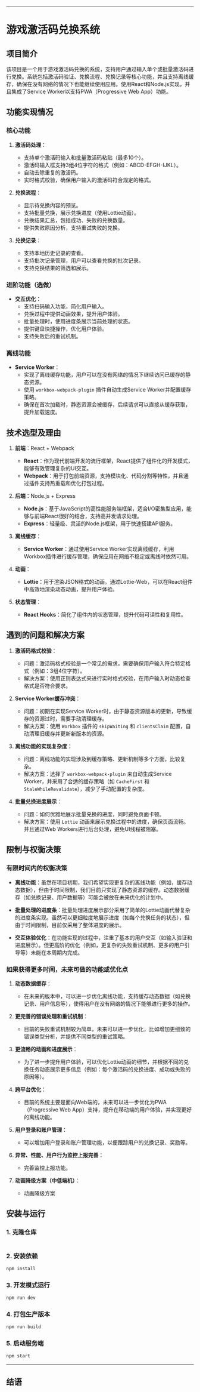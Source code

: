 
---

# 游戏激活码兑换系统

## 项目简介

该项目是一个用于游戏激活码兑换的系统，支持用户通过输入单个或批量激活码进行兑换。系统包括激活码验证、兑换流程、兑换记录等核心功能，并且支持离线缓存，确保在没有网络的情况下也能继续使用应用。使用React和Node.js实现，并且集成了Service Worker以支持PWA（Progressive Web App）功能。

## 功能实现情况

### 核心功能

1. **激活码处理**：
   - 支持单个激活码输入和批量激活码粘贴（最多10个）。
   - 激活码输入框支持3组4位字符的格式（例如：ABCD-EFGH-IJKL）。
   - 自动去除重复的激活码。
   - 实时格式校验，确保用户输入的激活码符合规定的格式。

2. **兑换流程**：
   - 显示待兑换内容的预览。
   - 支持批量兑换，展示兑换进度（使用Lottie动画）。
   - 兑换结果汇总，包括成功、失败的兑换数量。
   - 提供失败原因分析，支持重试失败的兑换。

3. **兑换记录**：
   - 支持本地历史记录的查看。
   - 支持批次记录管理，用户可以查看兑换的批次记录。
   - 支持兑换结果的筛选和展示。

### 进阶功能（选做）

- **交互优化**：
   - 支持扫码输入功能，简化用户输入。
   - 兑换过程中提供动画效果，提升用户体验。
   - 批量处理时，使用进度条展示当前处理的状态。
   - 提供键盘快捷操作，优化用户体验。
   - 支持失败后的重试机制。

### 离线功能

- **Service Worker**：
   - 实现了离线缓存功能，用户可以在没有网络的情况下继续访问已缓存的静态资源。
   - 使用 `workbox-webpack-plugin` 插件自动生成Service Worker并配置缓存策略。
   - 确保在首次加载时，静态资源会被缓存，后续请求可以直接从缓存获取，提升加载速度。

## 技术选型及理由

1. **前端**：React + Webpack
   - **React**：作为现代前端开发的流行框架，React提供了组件化的开发模式，能够有效管理复杂的UI交互。
   - **Webpack**：用于打包前端资源，支持模块化、代码分割等特性，并且通过插件支持热重载和优化打包过程。

2. **后端**：Node.js + Express
   - **Node.js**：基于JavaScript的高性能服务端框架，适合I/O密集型应用，能够与前端React很好的结合，支持高并发请求处理。
   - **Express**：轻量级、灵活的Node.js框架，用于快速搭建API服务。

3. **离线缓存**：
   - **Service Worker**：通过使用Service Worker实现离线缓存，利用Workbox插件进行缓存管理，确保应用在网络不稳定或离线时依然可用。

4. **动画**：
   - **Lottie**：用于渲染JSON格式的动画。通过Lottie-Web，可以在React组件中高效地渲染动态动画，提升用户体验。

5. **状态管理**：
   - **React Hooks**：简化了组件内的状态管理，提升代码可读性和复用性。

## 遇到的问题和解决方案

1. **激活码格式校验**：
   - 问题：激活码格式校验是一个常见的需求，需要确保用户输入符合特定格式（例如：3组4位字符）。
   - 解决方案：使用正则表达式来进行实时格式校验，在用户输入时动态检查格式是否符合要求。

2. **Service Worker缓存冲突**：
   - 问题：初期在实现Service Worker时，由于静态资源版本的更新，导致缓存的资源过时，需要手动清理缓存。
   - 解决方案：使用 `Workbox` 插件的 `skipWaiting` 和 `clientsClaim` 配置，自动清理旧缓存并更新新版本的资源。

3. **离线功能的实现复杂度**：
   - 问题：离线功能的实现涉及到缓存策略、更新机制等多个方面，比较复杂。
   - 解决方案：选择了 `workbox-webpack-plugin` 来自动生成Service Worker，并采用了合适的缓存策略（如 `CacheFirst` 和 `StaleWhileRevalidate`），减少了手动配置的复杂度。

4. **批量兑换进度展示**：
   - 问题：如何优雅地展示批量兑换的进度，同时避免页面卡顿。
   - 解决方案：使用 `Lottie` 动画来展示兑换过程中的进度，确保页面流畅。并且通过Web Workers进行后台处理，避免UI线程被阻塞。

## 限制与权衡决策

### 有限时间内的权衡决策

- **离线功能**：虽然在项目初期，我们希望实现更复杂的离线功能（例如，缓存动态数据），但由于时间限制，我们目前只实现了静态资源的缓存。动态数据缓存（如兑换记录、用户数据等）可能会被放在未来优化的计划中。
  
- **批量处理的进度条**：批量处理进度展示部分采用了简单的Lottie动画代替复杂的进度条实现。虽然可以更细粒度地展示进度（如每个兑换任务的状态），但由于时间限制，目前仅采用了整体进度的展示。

- **交互体验优化**：在功能实现的过程中，注重了基本的用户交互（如输入验证和进度展示）。但更高阶的优化（例如，更复杂的失败重试机制、更多的用户引导等）未能在本周期内完成。

### 如果获得更多时间，未来可做的功能或优化点

1. **动态数据缓存**：
   - 在未来的版本中，可以进一步优化离线功能，支持缓存动态数据（如兑换记录、用户信息等），使得用户在没有网络的情况下能够进行更多的操作。

2. **更完善的错误处理和重试机制**：
   - 目前的失败重试机制较为简单，未来可以进一步优化，比如增加更细致的错误类型分析，并提供不同类型的重试策略。

3. **更流畅的动画和进度展示**：
   - 为了进一步提升用户体验，可以优化Lottie动画的细节，并根据不同的兑换任务动态展示更多信息（例如：每个激活码的兑换进度、成功或失败的原因等）。

4. **跨平台优化**：
   - 目前的系统主要是面向Web端的，未来可以进一步优化为PWA（Progressive Web App）支持，提升在移动端的用户体验，并实现更好的离线功能。

5. **用户登录和账户管理**：
   - 可以增加用户登录和账户管理功能，以便跟踪用户的兑换记录、奖励等。
  
6. **异常、性能、用户行为监控上报完善**：
   - 完善监控上报功能。

7. **动画降级方案（中低端机）**：
   - 动画降级方案

## 安装与运行

### 1. 克隆仓库

```bash

```

### 2. 安装依赖

```bash
npm install
```

### 3. 开发模式运行

```bash
npm run dev
```

### 4. 打包生产版本

```bash
npm run build
```

### 5. 启动服务端

```bash
npm start
```

---

## 结语

